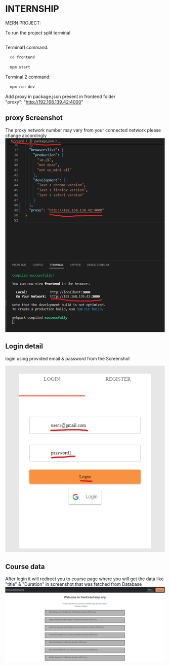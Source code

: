 # INTERNSHIP

MERN PROJECT:

To run the project split terminal

##

Terminal1
command:

```bash
  cd frontend
```

```bash
  npm start
```

Terminal 2 command:

```bash
  npm run dev
```

Add proxy in package.json present in frontend folder  
 "proxy": "http://192.168.139.42:4000"

## proxy Screenshot

The proxy network number may vary from your connected network please change accordingly
![App Screenshot](https://github.com/pranavchivate/Intership/blob/master/frontend/src/screenshots/proxy.png)

## Login detail

login using provided email & password from the Screenshot

![App Screenshot](https://github.com/pranavchivate/Intership/blob/master/frontend/src/screenshots/login%20info.png)

## Course data

After login it will redirect you to course page where you will get the data like "title" & "Duration" in screenshot that was fetched from Database
![App Screenshot](https://github.com/pranavchivate/Intership/blob/master/frontend/src/screenshots/data%20fetched%20from%20backend.png)

